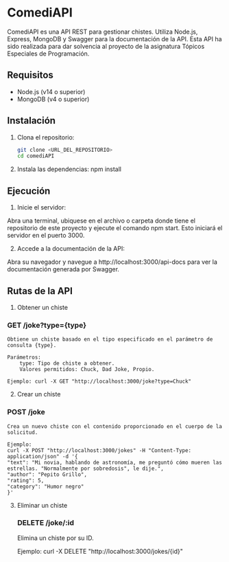 # ComediAPI

ComediAPI es una API REST para gestionar chistes. Utiliza Node.js, Express, MongoDB y Swagger para la documentación de la API. Esta API ha sido realizada para dar solvencia al proyecto de la asignatura Tópicos Especiales de Programación.

## Requisitos

- Node.js (v14 o superior)
- MongoDB (v4 o superior)

## Instalación

1. Clona el repositorio:

   ```sh
   git clone <URL_DEL_REPOSITORIO>
   cd comediAPI

2. Instala las dependencias:
    npm install

## Ejecución

1. Inicie el servidor:

 Abra una terminal, ubiquese en el archivo o carpeta donde tiene el repositorio de este proyecto y ejecute el comando npm start. Esto iniciará el servidor en el puerto 3000.

2. Accede a la documentación de la API:

Abra su navegador y navegue a http://localhost:3000/api-docs para ver la documentación generada por Swagger.

## Rutas de la API

1. Obtener un chiste
### GET /joke?type={type}
    Obtiene un chiste basado en el tipo especificado en el parámetro de consulta {type}.

    Parámetros:
        type: Tipo de chiste a obtener. 
        Valores permitidos: Chuck, Dad Joke, Propio.

    Ejemplo: curl -X GET "http://localhost:3000/joke?type=Chuck"

2. Crear un chiste
### POST /joke
    Crea un nuevo chiste con el contenido proporcionado en el cuerpo de la solicitud.

    Ejemplo:
    curl -X POST "http://localhost:3000/jokes" -H "Content-Type: application/json" -d '{
    "text": "Mi novia, hablando de astronomía, me preguntó cómo mueren las estrellas. "Normalmente por sobredosis", le dije.",
    "author": "Pepito Grillo",
    "rating": 5,
    "category": "Humor negro"
    }'

3. Eliminar un chiste
    ### DELETE /joke/:id
    Elimina un chiste por su ID.

    Ejemplo: curl -X DELETE "http://localhost:3000/jokes/{id}"